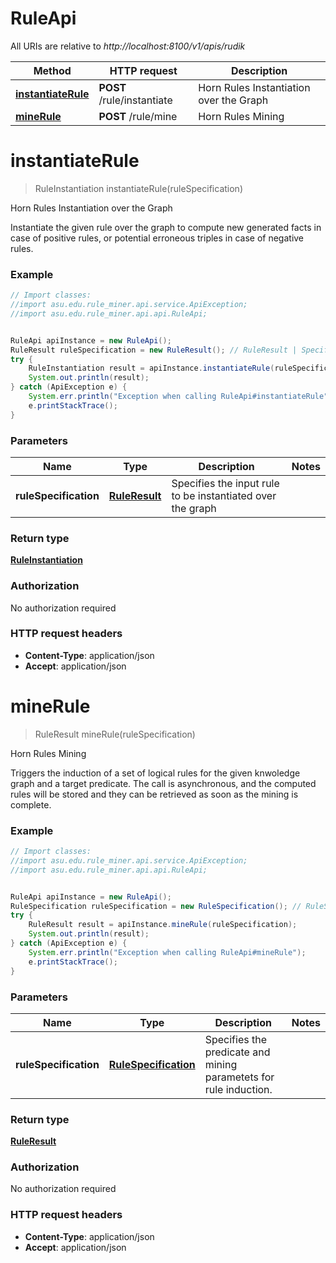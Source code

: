 # RuleApi

All URIs are relative to *http://localhost:8100/v1/apis/rudik*

Method | HTTP request | Description
------------- | ------------- | -------------
[**instantiateRule**](RuleApi.md#instantiateRule) | **POST** /rule/instantiate | Horn Rules Instantiation over the Graph
[**mineRule**](RuleApi.md#mineRule) | **POST** /rule/mine | Horn Rules Mining


<a name="instantiateRule"></a>
# **instantiateRule**
> RuleInstantiation instantiateRule(ruleSpecification)

Horn Rules Instantiation over the Graph

Instantiate the given rule over the graph to compute new generated facts in case of positive rules, or potential erroneous triples in case of negative rules.

### Example
```java
// Import classes:
//import asu.edu.rule_miner.api.service.ApiException;
//import asu.edu.rule_miner.api.api.RuleApi;


RuleApi apiInstance = new RuleApi();
RuleResult ruleSpecification = new RuleResult(); // RuleResult | Specifies the input rule to be instantiated over the graph
try {
    RuleInstantiation result = apiInstance.instantiateRule(ruleSpecification);
    System.out.println(result);
} catch (ApiException e) {
    System.err.println("Exception when calling RuleApi#instantiateRule");
    e.printStackTrace();
}
```

### Parameters

Name | Type | Description  | Notes
------------- | ------------- | ------------- | -------------
 **ruleSpecification** | [**RuleResult**](RuleResult.md)| Specifies the input rule to be instantiated over the graph |

### Return type

[**RuleInstantiation**](RuleInstantiation.md)

### Authorization

No authorization required

### HTTP request headers

 - **Content-Type**: application/json
 - **Accept**: application/json

<a name="mineRule"></a>
# **mineRule**
> RuleResult mineRule(ruleSpecification)

Horn Rules Mining

Triggers the induction of a set of logical rules for the given knwoledge graph and a target predicate. The call is asynchronous, and the computed rules will be stored and they can be retrieved as soon as the mining is complete.

### Example
```java
// Import classes:
//import asu.edu.rule_miner.api.service.ApiException;
//import asu.edu.rule_miner.api.api.RuleApi;


RuleApi apiInstance = new RuleApi();
RuleSpecification ruleSpecification = new RuleSpecification(); // RuleSpecification | Specifies the predicate and mining parametets for rule induction.
try {
    RuleResult result = apiInstance.mineRule(ruleSpecification);
    System.out.println(result);
} catch (ApiException e) {
    System.err.println("Exception when calling RuleApi#mineRule");
    e.printStackTrace();
}
```

### Parameters

Name | Type | Description  | Notes
------------- | ------------- | ------------- | -------------
 **ruleSpecification** | [**RuleSpecification**](RuleSpecification.md)| Specifies the predicate and mining parametets for rule induction. |

### Return type

[**RuleResult**](RuleResult.md)

### Authorization

No authorization required

### HTTP request headers

 - **Content-Type**: application/json
 - **Accept**: application/json


